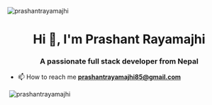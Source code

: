 <p align="left"> <img src="https://komarev.com/ghpvc/?username=prashantrayamajhi&label=Profile%20views&color=0e75b6&style=flat" alt="prashantrayamajhi" /> </p>

<h1 align="center">Hi 👋, I'm Prashant Rayamajhi</h1>
<h3 align="center">A passionate full stack developer from Nepal</h3>

- 📫 How to reach me **prashantrayamajhi85@gmail.com**

<p>&nbsp;<img align="center" src="https://github-readme-stats.vercel.app/api?username=prashantrayamajhi&show_icons=true&locale=en" alt="prashantrayamajhi" /></p>

